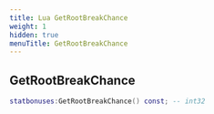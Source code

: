 ```yaml
---
title: Lua GetRootBreakChance
weight: 1
hidden: true
menuTitle: GetRootBreakChance
---
```

## GetRootBreakChance
```lua
statbonuses:GetRootBreakChance() const; -- int32
```